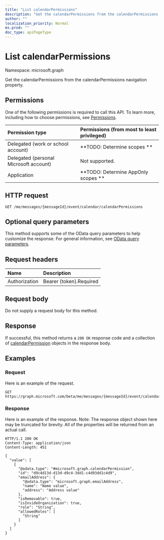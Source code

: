 ```yaml
---
title: "List calendarPermissions"
description: "Get the calendarPermissions from the calendarPermissions navigation property."
author: ""
localization_priority: Normal
ms.prod: ""
doc_type: apiPageType
---
```


# List calendarPermissions

Namespace: microsoft.graph

Get the calendarPermissions from the calendarPermissions navigation property.

## Permissions
One of the following permissions is required to call this API. To learn more, including how to choose permissions, see [Permissions](/concepts/permissions-reference.md).

|Permission type|Permissions (from most to least privileged)|
|:---|:---|
|Delegated (work or school account)|**TODO: Determine scopes **|
|Delegated (personal Microsoft account)|Not supported.|
|Application|**TODO: Determine AppOnly scopes **|

## HTTP request
<!-- {
  "blockType": "ignored"
}
-->
``` http
GET /me/messages/{messageId}/event/calendar/calendarPermissions
```

## Optional query parameters
This method supports some of the OData query parameters to help customize the response. For general information, see [OData query parameters](/graph/query-parameters).

## Request headers
|Name|Description|
|:---|:---|
|Authorization|Bearer {token}.Required|

## Request body
Do not supply a request body for this method.

## Response
If successful, this method returns a `200 OK` response code and a collection of [calendarPermission](../resources/calendarpermission.md) objects in the response body.

## Examples

### Request
Here is an example of the request.
<!-- {
  "blockType": "request",
  "name": "get_calendarpermission"
}
-->
``` http
GET https://graph.microsoft.com/beta/me/messages/{messageId}/event/calendar/calendarPermissions
```

### Response
Here is an example of the response. Note: The response object shown here may be truncated for brevity. All of the properties will be returned from an actual call.
<!-- {
  "blockType": "response",
  "truncated": true,
  "@odata.type": "collection(microsoft.graph.calendarpermission)"
}
-->
``` http
HTTP/1.1 200 OK
Content-Type: application/json
Content-Length: 451

{
  "value": [
    {
      "@odata.type": "#microsoft.graph.calendarPermission",
      "id": "d9c4d13d-d13d-d9c4-3dd1-c4d93dd1c4d9",
      "emailAddress": {
        "@odata.type": "microsoft.graph.emailAddress",
        "name": "Name value",
        "address": "Address value"
      },
      "isRemovable": true,
      "isInsideOrganization": true,
      "role": "String",
      "allowedRoles": [
        "String"
      ]
    }
  ]
}
```

